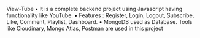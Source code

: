 View-Tube
• It is a complete backend project using Javascript having functionality like YouTube.
• Features : Register, Login, Logout, Subscribe, Like, Comment, Playlist, Dashboard.
• MongoDB used as Database. Tools like Cloudinary, Mongo Atlas, Postman are used in this project

